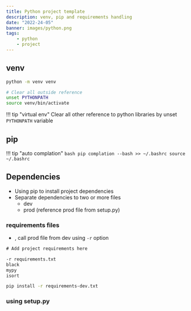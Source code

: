 ```yaml
---
title: Python project template 
description: venv, pip and requirements handling
date: "2022-24-05"
banner: images/python.png
tags:
    - python
    - project
---
```


## venv
```bash title="create"
python -m venv venv
```

```bash title="usage"
# Clear all outside reference
unset PYTHONPATH
source venv/bin/activate
```

!!! tip "virtual env"
    Clear all other reference to python libraries by unset `PYTHONPATH` variable

## pip

!!! tip "auto complation"
    ```bash
    pip complation --bash >> ~/.bashrc
    source ~/.bashrc
    ```

## Dependencies
- Using pip to install project dependencies
- Separate dependencies to two or more files
  - dev
  - prod (reference prod file from setup.py)

### requirements files
- , call prod file from dev using `-r` option

```txt title="requirements.txt"
# Add project requirements here
```

```txt title="requirements-dev.txt"  hl_lines="1"
-r requirements.txt
black
mypy
isort
```

```bash title="usage"
pip install -r requirements-dev.txt
```

### using setup.py


